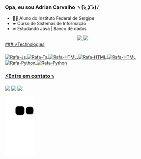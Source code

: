 ### Opa, eu sou Adrian Carvalho ヽ(͡◕ ͜ʖ ͡◕)ﾉ

- 🧑‍🎓 Aluno do Instituto Federal de Sergipe
- ➠ Curso de Sistemas de Informação
- ➠ Estudando Java | Banco de dados 

<div align="center">
  <a href="https://github.com/AdrianCarvalhoo">
  <img height="180em" src="https://github-readme-stats.vercel.app/api?username=AdrianCarvalhoo&show_icons=true&theme=codeSTACKr&include_all_commits=true&count_private=true"/>
  <img height="180em" src="https://github-readme-stats.vercel.app/api/top-langs/?username=AdrianCarvalhoo&layout=compact&langs_count=7&theme=codeSTACKr"/>
</div>
###  ⚡Technologies

<div style="display: inline_block"><br>
  <img align="center" alt="Rafa-Js" height="50" width="60" src="https://cdn.jsdelivr.net/gh/devicons/devicon/icons/java/java-original.svg">
  <img align="center" alt="Rafa-Ts" height="60" width="70" src="https://cdn.jsdelivr.net/gh/devicons/devicon/icons/postgresql/postgresql-original-wordmark.svg">
  <img align="center" alt="Rafa-HTML" height="50" width="60" src="https://cdn.jsdelivr.net/gh/devicons/devicon/icons/photoshop/photoshop-line.svg">
  <img align="center" alt="Rafa-HTML" height="50" width="60" src="https://cdn.jsdelivr.net/gh/devicons/devicon/icons/canva/canva-original.svg">
  <img align="center" alt="Rafa-HTML" height="50" width="60" src="https://cdn.jsdelivr.net/gh/devicons/devicon/icons/git/git-plain-wordmark.svg">
  <img align="center" alt="Rafa-Python" height="40" width="60" src="https://cdn.jsdelivr.net/gh/devicons/devicon/icons/intellij/intellij-original.svg">
  <img align="center" alt="Rafa-Python" height="30" width="100" src="https://img.shields.io/badge/Eclipse-2C2255?style=for-the-badge&logo=eclipse&logoColor=white">
 </div>
 
 ### ⚡Entre em contato ⤵
 
<div> 
  <a href="https://github.com/AdrianCarvalhoo" target="_blank"><img src="https://img.shields.io/badge/-Instagram-%23E4405F?style=for-the-badge&logo=instagram&logoColor=white" target="_blank"></a>
  <a href = "https://github.com/AdrianCarvalhoo"><img src="https://img.shields.io/badge/-Gmail-%23333?style=for-the-badge&logo=gmail&logoColor=white" target="_blank"></a>
  <a href="https://github.com/AdrianCarvalhoo" target="_blank"><img src="https://img.shields.io/badge/-LinkedIn-%230077B5?style=for-the-badge&logo=linkedin&logoColor=white" target="_blank"></a> 
  
  ![Snake animation](https://github.com/AdrianCarvalhoo/AdrianCarvalhoo/blob/output/github-contribution-grid-snake.svg)
 
</div>

